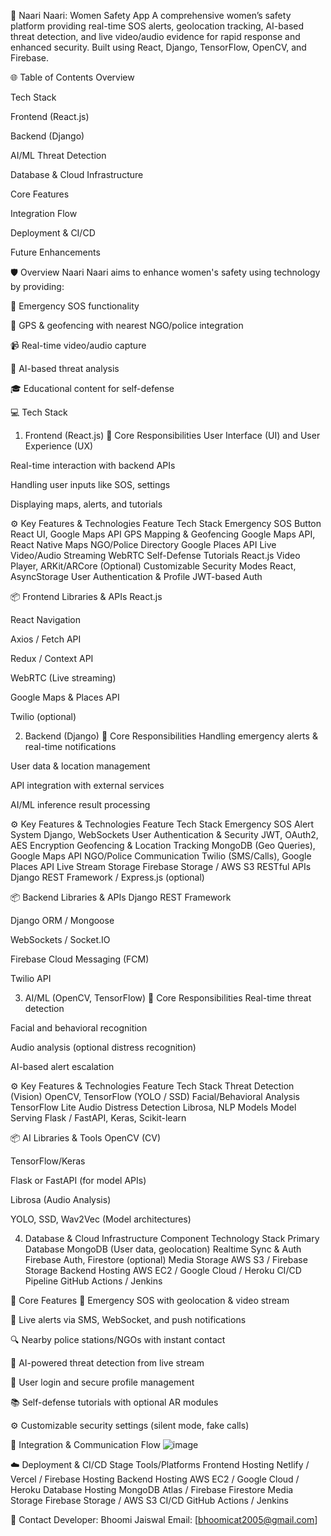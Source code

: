 🚨 Naari Naari: Women Safety App
A comprehensive women’s safety platform providing real-time SOS alerts, geolocation tracking, AI-based threat detection, and live video/audio evidence for rapid response and enhanced security. Built using React, Django, TensorFlow, OpenCV, and Firebase.

🌐 Table of Contents
Overview

Tech Stack

Frontend (React.js)

Backend (Django)

AI/ML Threat Detection

Database & Cloud Infrastructure

Core Features

Integration Flow

Deployment & CI/CD

Future Enhancements

🛡️ Overview
Naari Naari aims to enhance women's safety using technology by providing:

🚨 Emergency SOS functionality

📍 GPS & geofencing with nearest NGO/police integration

📹 Real-time video/audio capture

🧠 AI-based threat analysis

🎓 Educational content for self-defense

💻 Tech Stack
1. Frontend (React.js)
🧠 Core Responsibilities
User Interface (UI) and User Experience (UX)

Real-time interaction with backend APIs

Handling user inputs like SOS, settings

Displaying maps, alerts, and tutorials

⚙️ Key Features & Technologies
Feature	Tech Stack
Emergency SOS Button	React UI, Google Maps API
GPS Mapping & Geofencing	Google Maps API, React Native Maps
NGO/Police Directory	Google Places API
Live Video/Audio Streaming	WebRTC
Self-Defense Tutorials	React.js Video Player, ARKit/ARCore (Optional)
Customizable Security Modes	React, AsyncStorage
User Authentication & Profile	JWT-based Auth

📦 Frontend Libraries & APIs
React.js

React Navigation

Axios / Fetch API

Redux / Context API

WebRTC (Live streaming)

Google Maps & Places API

Twilio (optional)

2. Backend (Django)
🧠 Core Responsibilities
Handling emergency alerts & real-time notifications

User data & location management

API integration with external services

AI/ML inference result processing

⚙️ Key Features & Technologies
Feature	Tech Stack
Emergency SOS Alert System	Django, WebSockets
User Authentication & Security	JWT, OAuth2, AES Encryption
Geofencing & Location Tracking	MongoDB (Geo Queries), Google Maps API
NGO/Police Communication	Twilio (SMS/Calls), Google Places API
Live Stream Storage	Firebase Storage / AWS S3
RESTful APIs	Django REST Framework / Express.js (optional)

📦 Backend Libraries & APIs
Django REST Framework

Django ORM / Mongoose

WebSockets / Socket.IO

Firebase Cloud Messaging (FCM)

Twilio API

3. AI/ML (OpenCV, TensorFlow)
🧠 Core Responsibilities
Real-time threat detection

Facial and behavioral recognition

Audio analysis (optional distress recognition)

AI-based alert escalation

⚙️ Key Features & Technologies
Feature	Tech Stack
Threat Detection (Vision)	OpenCV, TensorFlow (YOLO / SSD)
Facial/Behavioral Analysis	TensorFlow Lite
Audio Distress Detection	Librosa, NLP Models
Model Serving	Flask / FastAPI, Keras, Scikit-learn

📦 AI Libraries & Tools
OpenCV (CV)

TensorFlow/Keras

Flask or FastAPI (for model APIs)

Librosa (Audio Analysis)

YOLO, SSD, Wav2Vec (Model architectures)

4. Database & Cloud Infrastructure
Component	Technology Stack
Primary Database	MongoDB (User data, geolocation)
Realtime Sync & Auth	Firebase Auth, Firestore (optional)
Media Storage	AWS S3 / Firebase Storage
Backend Hosting	AWS EC2 / Google Cloud / Heroku
CI/CD Pipeline	GitHub Actions / Jenkins

🚀 Core Features
🔴 Emergency SOS with geolocation & video stream

📡 Live alerts via SMS, WebSocket, and push notifications

🔍 Nearby police stations/NGOs with instant contact

🤖 AI-powered threat detection from live stream

🔐 User login and secure profile management

📚 Self-defense tutorials with optional AR modules

⚙️ Customizable security settings (silent mode, fake calls)

🔄 Integration & Communication Flow
![image](https://github.com/user-attachments/assets/88b0d502-24dd-41a3-aaa8-62a3c2a37c6e)


☁️ Deployment & CI/CD
Stage	Tools/Platforms
Frontend Hosting	Netlify / Vercel / Firebase Hosting
Backend Hosting	AWS EC2 / Google Cloud / Heroku
Database Hosting	MongoDB Atlas / Firebase Firestore
Media Storage	Firebase Storage / AWS S3
CI/CD	GitHub Actions / Jenkins

📩 Contact
Developer: Bhoomi Jaiswal
Email: [bhoomicat2005@gmail.com]
